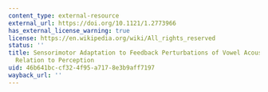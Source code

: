 ```yaml
---
content_type: external-resource
external_url: https://doi.org/10.1121/1.2773966
has_external_license_warning: true
license: https://en.wikipedia.org/wiki/All_rights_reserved
status: ''
title: Sensorimotor Adaptation to Feedback Perturbations of Vowel Acoustics and its
  Relation to Perception
uid: 46b641bc-cf32-4f95-a717-8e3b9aff7197
wayback_url: ''
---
```

